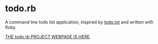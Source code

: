 # todo.rb

A command line todo list application, inspired by [todo.txt][todo.txt] and
written with Ruby.

[THE todo.rb PROJECT WEBPAGE IS HERE][github-page].

[todo.txt]:http://ginatrapani.github.com/todo.txt-cli/
[github-page]:http://danchoi.github.com/todo.rb/
